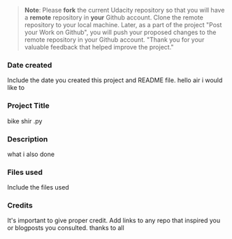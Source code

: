 >**Note**: Please **fork** the current Udacity repository so that you will have a **remote** repository in **your** Github account. Clone the remote repository to your local machine. Later, as a part of the project "Post your Work on Github", you will push your proposed changes to the remote repository in your Github account.
"Thank you for your valuable feedback that helped improve the project."

### Date created
Include the date you created this project and README file.
hello air i would like to 
### Project Title
bike shir .py 

### Description
what i also done 

### Files used
Include the files used

### Credits
It's important to give proper credit. Add links to any repo that inspired you or blogposts you consulted.
thanks to all

